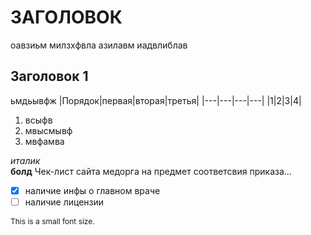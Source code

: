 # ЗАГОЛОВОК  
оавзиьм милзхфвла азилавм иадвлиблав 
## Заголовок 1
ьмдьывфж
|Порядок|первая|вторая|третья|
|---|---|---|---|
|1|2|3|4|


1. всыфв
2. мвысмывф
3. мвфамва

 *италик*  
 **болд**
 Чек-лист сайта медорга на предмет соответсвия приказа... 
- [x] наличие инфы о главном враче
- [ ] наличие лицензии

<span style="font-size: 12px;">This is a small font size.</span>
